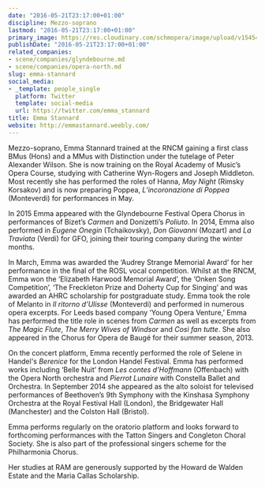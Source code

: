 ```yaml
---
date: "2016-05-21T23:17:00+01:00"
discipline: Mezzo-soprano
lastmod: "2016-05-21T23:17:00+01:00"
primary_image: https://res.cloudinary.com/schmopera/image/upload/v1545409169/media/webhook-uploads/1463869032940/2016-05-21---Emma-Stannard.jpg.jpg
publishDate: "2016-05-21T23:17:00+01:00"
related_companies:
- scene/companies/glyndebourne.md
- scene/companies/opera-north.md
slug: emma-stannard
social_media:
- _template: people_single
  platform: Twitter
  template: social-media
  url: https://twitter.com/emma_stannard
title: Emma Stannard
website: http://emmastannard.weebly.com/
---
```


Mezzo-soprano, Emma Stannard trained at the RNCM gaining a first class BMus (Hons) and a MMus with Distinction under the tutelage of Peter Alexander Wilson. She is now training on the Royal Academy of Music’s Opera Course, studying with Catherine Wyn-Rogers and Joseph Middleton. Most recently she has performed the roles of Hanna, *May Night* (Rimsky Korsakov) and is now preparing Poppea, *L’incoronazione di Poppea* (Monteverdi) for performances in May.
 
In 2015 Emma appeared with the Glyndebourne Festival Opera Chorus in performances of Bizet’s *Carmen* and Donizetti’s *Poliuto*. In 2014, Emma also performed in *Eugene Onegin* (Tchaikovsky), *Don Giovanni* (Mozart) and *La Traviata* (Verdi) for GFO, joining their touring company during the winter months.
 
In March, Emma was awarded the ‘Audrey Strange Memorial Award’ for her performance in the final of the ROSL vocal competition. Whilst at the RNCM, Emma won the ‘Elizabeth Harwood Memorial Award’, the ‘Onken Song Competition’, ‘The Freckleton Prize and Doherty Cup for Singing’ and was awarded an AHRC scholarship for postgraduate study. Emma took the role of Melanto in *Il ritorno d’Ulisse* (Monteverdi) and performed in numerous opera excerpts. For Leeds based company ‘Young Opera Venture,’ Emma has performed the title role in scenes from *Carmen* as well as excerpts from *The Magic Flute*, *The Merry Wives of Windsor* and *Così fan tutte*. She also appeared in the Chorus for Opera de Baugé for their summer season, 2013.
 
On the concert platform, Emma recently performed the role of Selene in Handel's *Berenice* for the London Handel Festival. Emma has performed works including ‘Belle Nuit’ from *Les contes d’Hoffmann* (Offenbach) with the Opera North orchestra and *Pierrot Lunaire* with Constella Ballet and Orchestra. In September 2014 she appeared as the alto soloist for televised performances of Beethoven’s 9th Symphony with the Kinshasa Symphony Orchestra at the Royal Festival Hall (London), the Bridgewater Hall (Manchester) and the Colston Hall (Bristol).
 
Emma performs regularly on the oratorio platform and looks forward to forthcoming performances with the Tatton Singers and Congleton Choral Society. She is also part of the professional singers scheme for the Philharmonia Chorus. 
 
Her studies at RAM are generously supported by the Howard de Walden Estate and the Maria Callas Scholarship.
